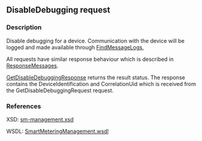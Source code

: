 ## DisableDebugging request

### Description
Disable debugging for a device. Communication with the device will be logged and made available through [FindMessageLogs](./FindMessageLogs.md),

All requests have similar response behaviour which is described in [ResponseMessages](./ResponseMessages.md).

[GetDisableDebuggingResponse](./GetDisableDebuggingResponse.md) returns the result status. The response contains the DeviceIdentification and CorrelationUid which is received from the GetDisableDebuggingRequest request.

### References

XSD: [sm-management.xsd](https://github.com/OSGP/Shared/blob/development/osgp-ws-smartmetering/src/main/resources/schemas/sm-management.xsd)

WSDL: [SmartMeteringManagement.wsdl](https://github.com/OSGP/Shared/blob/development/osgp-ws-smartmetering/src/main/resources/SmartMeteringManagement.wsdl)


